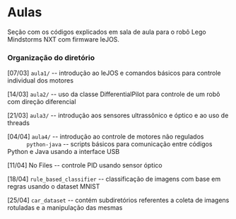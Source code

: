 # Aulas
Seção com os códigos explicados em sala de aula para o robô Lego Mindstorms NXT com firmware leJOS.

### Organização do diretório

[07/03] `aula1/` -- introdução ao leJOS e comandos básicos para controle individual dos motores

[14/03] `aula2/` -- uso da classe DifferentialPilot para controle de um robô com direção diferencial

[21/03] `aula3/` -- introdução aos sensores ultrassônico e óptico e ao uso de threads

[04/04] `aula4/` -- introdução ao controle de motores não regulados   
&nbsp;&nbsp;&nbsp;&nbsp;&nbsp;&nbsp;&nbsp;&nbsp;&nbsp;&nbsp; `python-java` -- scripts básicos para comunicação entre códigos Python e Java usando a interface USB

[11/04] No Files -- controle PID usando sensor óptico

[18/04] `rule_based_classifier` -- classificação de imagens com base em regras usando o dataset MNIST 

[25/04] `car_dataset` -- contém subdiretórios referentes a coleta de imagens rotuladas e a manipulação das mesmas
